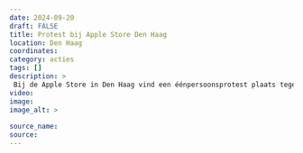 ```yaml
---
date: 2024-09-20
draft: FALSE
title: Protest bij Apple Store Den Haag
location: Den Haag
coordinates: 
category: acties
tags: []
description: > 
 Bij de Apple Store in Den Haag vind een éénpersoonsprotest plaats tegen Apple's betrokkenheid bij de genocides in Congo en Palestina.
video: 
image: 
image_alt: > 
 
source_name: 
source: 
---
```

